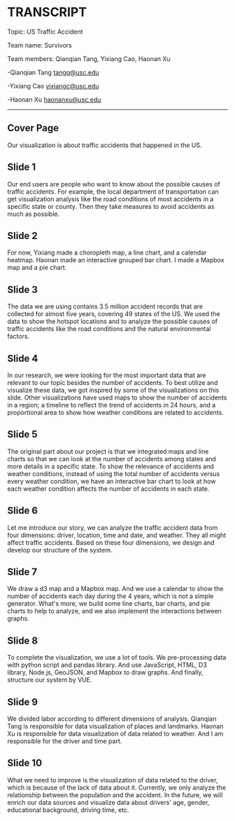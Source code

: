 # TRANSCRIPT

Topic: US Traffic Accident

Team name: Survivors

Team members: Qianqian Tang, Yixiang Cao, Haonan Xu


-Qianqian Tang <tangq@usc.edu>

-Yixiang Cao <yixiangc@usc.edu>

-Haonan Xu <haonanxu@usc.edu>

---

## Cover Page
Our visualization is about traffic accidents that happened in the US.
## Slide 1
Our end users are people who want to know about the possible causes of traffic accidents. For example, the local department of transportation can get visualization analysis like the road conditions of most accidents in a specific state or county. Then they take measures to avoid accidents as much as possible.
## Slide 2
For now, Yixiang made a choropleth map, a line chart, and a calendar heatmap. Haonan made an interactive grouped bar chart. I made a Mapbox map and a pie chart.
## Slide 3
The data we are using contains 3.5 million accident records that are collected for almost five years, covering 49 states of the US. We used the data to show the hotspot locations and to analyze the possible causes of traffic accidents like the road conditions and the natural environmental factors.
## Slide 4
In our research, we were looking for the most important data that are relevant to our topic besides the number of accidents. To best utilize and visualize these data, we got inspired by some of the visualizations on this slide. Other visualizations have used maps to show the number of accidents in a region; a timeline to reflect the trend of accidents in 24 hours, and a proportional area to show how weather conditions are related to accidents.
## Slide 5
The original part about our project is that we integrated maps and line charts so that we can look at the number of accidents among states and more details in a specific state. To show the relevance of accidents and weather conditions, instead of using the total number of accidents versus every weather condition, we have an interactive bar chart to look at how each weather condition affects the number of accidents in each state.
## Slide 6
Let me introduce our story, we can analyze the traffic accident data from four dimensions: driver, location, time and date, and weather. 
They all might affect traffic accidents. Based on these four dimensions, we design and develop our structure of the system. 
## Slide 7
We draw a d3 map and a Mapbox map. And we use a calendar to show the number of accidents each day during the 4 years,  which is not a simple generator. What's more, we build some line charts, bar charts, and pie charts to help to analyze, and we also implement the interactions between graphs. 
## Slide 8
To complete the visualization, we use a lot of tools. We pre-processing data with python script and pandas library. And use JavaScript, HTML, D3 library, Node.js, GeoJSON, and Mapbox to draw graphs. And finally, structure our system by VUE.
## Slide 9
We divided labor according to different dimensions of analysis. Qianqian Tang is responsible for data visualization of places and landmarks. Haonan Xu is responsible for data visualization of data related to weather. And I am responsible for the driver and time part. 
## Slide 10
What we need to improve is the visualization of data related to the driver, which is because of the lack of data about it. Currently, we only analyze the relationship between the population and the accident. In the future, we will enrich our data sources and visualize data about drivers' age, gender, educational background, driving time, etc.